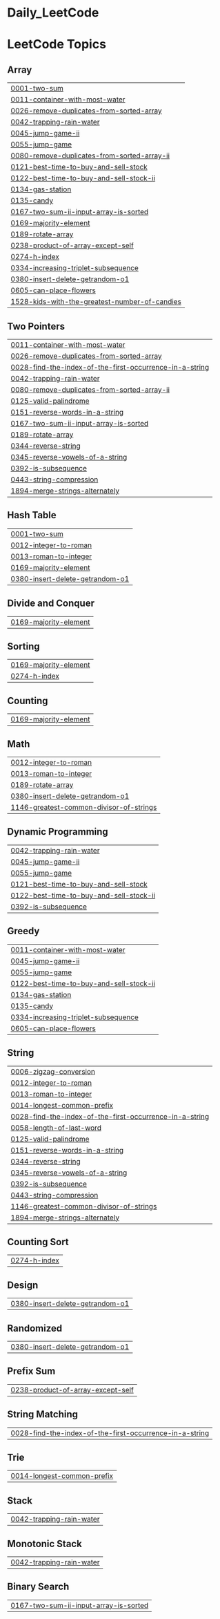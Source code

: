 # Daily_LeetCode
<!---LeetCode Topics Start-->
# LeetCode Topics
## Array
|  |
| ------- |
| [0001-two-sum](https://github.com/Sikandar1310291/Daily_LeetCode/tree/master/0001-two-sum) |
| [0011-container-with-most-water](https://github.com/Sikandar1310291/Daily_LeetCode/tree/master/0011-container-with-most-water) |
| [0026-remove-duplicates-from-sorted-array](https://github.com/Sikandar1310291/Daily_LeetCode/tree/master/0026-remove-duplicates-from-sorted-array) |
| [0042-trapping-rain-water](https://github.com/Sikandar1310291/Daily_LeetCode/tree/master/0042-trapping-rain-water) |
| [0045-jump-game-ii](https://github.com/Sikandar1310291/Daily_LeetCode/tree/master/0045-jump-game-ii) |
| [0055-jump-game](https://github.com/Sikandar1310291/Daily_LeetCode/tree/master/0055-jump-game) |
| [0080-remove-duplicates-from-sorted-array-ii](https://github.com/Sikandar1310291/Daily_LeetCode/tree/master/0080-remove-duplicates-from-sorted-array-ii) |
| [0121-best-time-to-buy-and-sell-stock](https://github.com/Sikandar1310291/Daily_LeetCode/tree/master/0121-best-time-to-buy-and-sell-stock) |
| [0122-best-time-to-buy-and-sell-stock-ii](https://github.com/Sikandar1310291/Daily_LeetCode/tree/master/0122-best-time-to-buy-and-sell-stock-ii) |
| [0134-gas-station](https://github.com/Sikandar1310291/Daily_LeetCode/tree/master/0134-gas-station) |
| [0135-candy](https://github.com/Sikandar1310291/Daily_LeetCode/tree/master/0135-candy) |
| [0167-two-sum-ii-input-array-is-sorted](https://github.com/Sikandar1310291/Daily_LeetCode/tree/master/0167-two-sum-ii-input-array-is-sorted) |
| [0169-majority-element](https://github.com/Sikandar1310291/Daily_LeetCode/tree/master/0169-majority-element) |
| [0189-rotate-array](https://github.com/Sikandar1310291/Daily_LeetCode/tree/master/0189-rotate-array) |
| [0238-product-of-array-except-self](https://github.com/Sikandar1310291/Daily_LeetCode/tree/master/0238-product-of-array-except-self) |
| [0274-h-index](https://github.com/Sikandar1310291/Daily_LeetCode/tree/master/0274-h-index) |
| [0334-increasing-triplet-subsequence](https://github.com/Sikandar1310291/Daily_LeetCode/tree/master/0334-increasing-triplet-subsequence) |
| [0380-insert-delete-getrandom-o1](https://github.com/Sikandar1310291/Daily_LeetCode/tree/master/0380-insert-delete-getrandom-o1) |
| [0605-can-place-flowers](https://github.com/Sikandar1310291/Daily_LeetCode/tree/master/0605-can-place-flowers) |
| [1528-kids-with-the-greatest-number-of-candies](https://github.com/Sikandar1310291/Daily_LeetCode/tree/master/1528-kids-with-the-greatest-number-of-candies) |
## Two Pointers
|  |
| ------- |
| [0011-container-with-most-water](https://github.com/Sikandar1310291/Daily_LeetCode/tree/master/0011-container-with-most-water) |
| [0026-remove-duplicates-from-sorted-array](https://github.com/Sikandar1310291/Daily_LeetCode/tree/master/0026-remove-duplicates-from-sorted-array) |
| [0028-find-the-index-of-the-first-occurrence-in-a-string](https://github.com/Sikandar1310291/Daily_LeetCode/tree/master/0028-find-the-index-of-the-first-occurrence-in-a-string) |
| [0042-trapping-rain-water](https://github.com/Sikandar1310291/Daily_LeetCode/tree/master/0042-trapping-rain-water) |
| [0080-remove-duplicates-from-sorted-array-ii](https://github.com/Sikandar1310291/Daily_LeetCode/tree/master/0080-remove-duplicates-from-sorted-array-ii) |
| [0125-valid-palindrome](https://github.com/Sikandar1310291/Daily_LeetCode/tree/master/0125-valid-palindrome) |
| [0151-reverse-words-in-a-string](https://github.com/Sikandar1310291/Daily_LeetCode/tree/master/0151-reverse-words-in-a-string) |
| [0167-two-sum-ii-input-array-is-sorted](https://github.com/Sikandar1310291/Daily_LeetCode/tree/master/0167-two-sum-ii-input-array-is-sorted) |
| [0189-rotate-array](https://github.com/Sikandar1310291/Daily_LeetCode/tree/master/0189-rotate-array) |
| [0344-reverse-string](https://github.com/Sikandar1310291/Daily_LeetCode/tree/master/0344-reverse-string) |
| [0345-reverse-vowels-of-a-string](https://github.com/Sikandar1310291/Daily_LeetCode/tree/master/0345-reverse-vowels-of-a-string) |
| [0392-is-subsequence](https://github.com/Sikandar1310291/Daily_LeetCode/tree/master/0392-is-subsequence) |
| [0443-string-compression](https://github.com/Sikandar1310291/Daily_LeetCode/tree/master/0443-string-compression) |
| [1894-merge-strings-alternately](https://github.com/Sikandar1310291/Daily_LeetCode/tree/master/1894-merge-strings-alternately) |
## Hash Table
|  |
| ------- |
| [0001-two-sum](https://github.com/Sikandar1310291/Daily_LeetCode/tree/master/0001-two-sum) |
| [0012-integer-to-roman](https://github.com/Sikandar1310291/Daily_LeetCode/tree/master/0012-integer-to-roman) |
| [0013-roman-to-integer](https://github.com/Sikandar1310291/Daily_LeetCode/tree/master/0013-roman-to-integer) |
| [0169-majority-element](https://github.com/Sikandar1310291/Daily_LeetCode/tree/master/0169-majority-element) |
| [0380-insert-delete-getrandom-o1](https://github.com/Sikandar1310291/Daily_LeetCode/tree/master/0380-insert-delete-getrandom-o1) |
## Divide and Conquer
|  |
| ------- |
| [0169-majority-element](https://github.com/Sikandar1310291/Daily_LeetCode/tree/master/0169-majority-element) |
## Sorting
|  |
| ------- |
| [0169-majority-element](https://github.com/Sikandar1310291/Daily_LeetCode/tree/master/0169-majority-element) |
| [0274-h-index](https://github.com/Sikandar1310291/Daily_LeetCode/tree/master/0274-h-index) |
## Counting
|  |
| ------- |
| [0169-majority-element](https://github.com/Sikandar1310291/Daily_LeetCode/tree/master/0169-majority-element) |
## Math
|  |
| ------- |
| [0012-integer-to-roman](https://github.com/Sikandar1310291/Daily_LeetCode/tree/master/0012-integer-to-roman) |
| [0013-roman-to-integer](https://github.com/Sikandar1310291/Daily_LeetCode/tree/master/0013-roman-to-integer) |
| [0189-rotate-array](https://github.com/Sikandar1310291/Daily_LeetCode/tree/master/0189-rotate-array) |
| [0380-insert-delete-getrandom-o1](https://github.com/Sikandar1310291/Daily_LeetCode/tree/master/0380-insert-delete-getrandom-o1) |
| [1146-greatest-common-divisor-of-strings](https://github.com/Sikandar1310291/Daily_LeetCode/tree/master/1146-greatest-common-divisor-of-strings) |
## Dynamic Programming
|  |
| ------- |
| [0042-trapping-rain-water](https://github.com/Sikandar1310291/Daily_LeetCode/tree/master/0042-trapping-rain-water) |
| [0045-jump-game-ii](https://github.com/Sikandar1310291/Daily_LeetCode/tree/master/0045-jump-game-ii) |
| [0055-jump-game](https://github.com/Sikandar1310291/Daily_LeetCode/tree/master/0055-jump-game) |
| [0121-best-time-to-buy-and-sell-stock](https://github.com/Sikandar1310291/Daily_LeetCode/tree/master/0121-best-time-to-buy-and-sell-stock) |
| [0122-best-time-to-buy-and-sell-stock-ii](https://github.com/Sikandar1310291/Daily_LeetCode/tree/master/0122-best-time-to-buy-and-sell-stock-ii) |
| [0392-is-subsequence](https://github.com/Sikandar1310291/Daily_LeetCode/tree/master/0392-is-subsequence) |
## Greedy
|  |
| ------- |
| [0011-container-with-most-water](https://github.com/Sikandar1310291/Daily_LeetCode/tree/master/0011-container-with-most-water) |
| [0045-jump-game-ii](https://github.com/Sikandar1310291/Daily_LeetCode/tree/master/0045-jump-game-ii) |
| [0055-jump-game](https://github.com/Sikandar1310291/Daily_LeetCode/tree/master/0055-jump-game) |
| [0122-best-time-to-buy-and-sell-stock-ii](https://github.com/Sikandar1310291/Daily_LeetCode/tree/master/0122-best-time-to-buy-and-sell-stock-ii) |
| [0134-gas-station](https://github.com/Sikandar1310291/Daily_LeetCode/tree/master/0134-gas-station) |
| [0135-candy](https://github.com/Sikandar1310291/Daily_LeetCode/tree/master/0135-candy) |
| [0334-increasing-triplet-subsequence](https://github.com/Sikandar1310291/Daily_LeetCode/tree/master/0334-increasing-triplet-subsequence) |
| [0605-can-place-flowers](https://github.com/Sikandar1310291/Daily_LeetCode/tree/master/0605-can-place-flowers) |
## String
|  |
| ------- |
| [0006-zigzag-conversion](https://github.com/Sikandar1310291/Daily_LeetCode/tree/master/0006-zigzag-conversion) |
| [0012-integer-to-roman](https://github.com/Sikandar1310291/Daily_LeetCode/tree/master/0012-integer-to-roman) |
| [0013-roman-to-integer](https://github.com/Sikandar1310291/Daily_LeetCode/tree/master/0013-roman-to-integer) |
| [0014-longest-common-prefix](https://github.com/Sikandar1310291/Daily_LeetCode/tree/master/0014-longest-common-prefix) |
| [0028-find-the-index-of-the-first-occurrence-in-a-string](https://github.com/Sikandar1310291/Daily_LeetCode/tree/master/0028-find-the-index-of-the-first-occurrence-in-a-string) |
| [0058-length-of-last-word](https://github.com/Sikandar1310291/Daily_LeetCode/tree/master/0058-length-of-last-word) |
| [0125-valid-palindrome](https://github.com/Sikandar1310291/Daily_LeetCode/tree/master/0125-valid-palindrome) |
| [0151-reverse-words-in-a-string](https://github.com/Sikandar1310291/Daily_LeetCode/tree/master/0151-reverse-words-in-a-string) |
| [0344-reverse-string](https://github.com/Sikandar1310291/Daily_LeetCode/tree/master/0344-reverse-string) |
| [0345-reverse-vowels-of-a-string](https://github.com/Sikandar1310291/Daily_LeetCode/tree/master/0345-reverse-vowels-of-a-string) |
| [0392-is-subsequence](https://github.com/Sikandar1310291/Daily_LeetCode/tree/master/0392-is-subsequence) |
| [0443-string-compression](https://github.com/Sikandar1310291/Daily_LeetCode/tree/master/0443-string-compression) |
| [1146-greatest-common-divisor-of-strings](https://github.com/Sikandar1310291/Daily_LeetCode/tree/master/1146-greatest-common-divisor-of-strings) |
| [1894-merge-strings-alternately](https://github.com/Sikandar1310291/Daily_LeetCode/tree/master/1894-merge-strings-alternately) |
## Counting Sort
|  |
| ------- |
| [0274-h-index](https://github.com/Sikandar1310291/Daily_LeetCode/tree/master/0274-h-index) |
## Design
|  |
| ------- |
| [0380-insert-delete-getrandom-o1](https://github.com/Sikandar1310291/Daily_LeetCode/tree/master/0380-insert-delete-getrandom-o1) |
## Randomized
|  |
| ------- |
| [0380-insert-delete-getrandom-o1](https://github.com/Sikandar1310291/Daily_LeetCode/tree/master/0380-insert-delete-getrandom-o1) |
## Prefix Sum
|  |
| ------- |
| [0238-product-of-array-except-self](https://github.com/Sikandar1310291/Daily_LeetCode/tree/master/0238-product-of-array-except-self) |
## String Matching
|  |
| ------- |
| [0028-find-the-index-of-the-first-occurrence-in-a-string](https://github.com/Sikandar1310291/Daily_LeetCode/tree/master/0028-find-the-index-of-the-first-occurrence-in-a-string) |
## Trie
|  |
| ------- |
| [0014-longest-common-prefix](https://github.com/Sikandar1310291/Daily_LeetCode/tree/master/0014-longest-common-prefix) |
## Stack
|  |
| ------- |
| [0042-trapping-rain-water](https://github.com/Sikandar1310291/Daily_LeetCode/tree/master/0042-trapping-rain-water) |
## Monotonic Stack
|  |
| ------- |
| [0042-trapping-rain-water](https://github.com/Sikandar1310291/Daily_LeetCode/tree/master/0042-trapping-rain-water) |
## Binary Search
|  |
| ------- |
| [0167-two-sum-ii-input-array-is-sorted](https://github.com/Sikandar1310291/Daily_LeetCode/tree/master/0167-two-sum-ii-input-array-is-sorted) |
<!---LeetCode Topics End-->